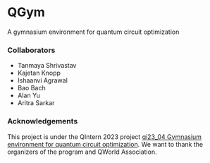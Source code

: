 # QGym
A gymnasium environment for quantum circuit optimization

### Collaborators
* Tanmaya Shrivastav
* Kajetan Knopp
* Ishaanvi Agrawal
* Bao Bach
* Alan Yu
* Aritra Sarkar

### Acknowledgements
This project is under the QIntern 2023 project [qi23_04 Gymnasium environment for quantum circuit optimization](https://qworld.net/qintern-2023/).
We want to thank the organizers of the program and QWorld Association. 
